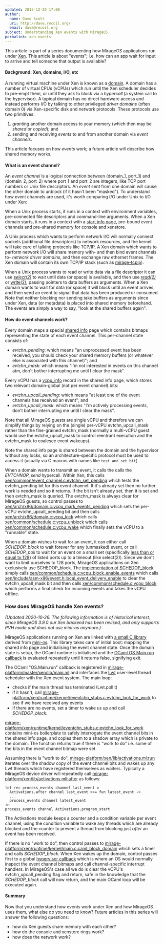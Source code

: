 ```yaml
---
updated: 2013-12-29 17:00
author:
  name: Dave Scott
  uri: http://dave.recoil.org/
  email: dave@recoil.org
subject: Understanding Xen events with MirageOS
permalink: xen-events
---
```


This article is part of a series documenting how MirageOS applications run under
[Xen](http://www.xenproject.org/). This article is about "events"; i.e. how
can an app wait for input to arrive and tell someone that output is available?

#### Background: Xen, domains, I/O, etc

A running virtual machine under Xen is known as a [domain](http://wiki.xen.org/wiki/Xen_Overview).
A domain has a number of virtual CPUs (vCPUs) which run until the Xen scheduler
decides to pre-empt them, or until they ask to block via a *hypercall* (a
system call to the hypervisor).  A typical domain has no direct hardware access
and instead performs I/O by talking to other privileged *driver domains* (often
domain 0) via Xen-specific disk and network protocols. These protocols use two
primitives:

 1. *granting* another domain access to your memory (which then
    may be *shared* or *copied*); and
 2. sending and receiving *events* to and from another domain via
    *event channels*.

This article focuses on how *events* work; a future article will describe how
shared memory works.

#### What is an event channel?

An *event channel* is a logical connection between (domain_1, port_1) and
(domain_2, port_2) where port_1 and port_2 are integers, like TCP port numbers
or Unix file descriptors. An *event* sent from one domain will cause the other
domain to unblock (if it hasn't been "masked").  To understand how event
channels are used, it's worth comparing I/O under Unix to I/O under Xen:

When a Unix process starts, it runs in a context with environment variables,
pre-connected file descriptors and command-line arguments. When a Xen domain
starts, it runs in a context with a
[start info page](https://github.com/mirage/mirage-platform/blob/v1.0.0/xen/lib/start_info.mli),
pre-bound event channels and pre-shared memory for console and xenstore.

A Unix process which wants to perform network I/O will normally connect sockets
(additional file descriptors) to network resources, and the kernel will take
care of talking protocols like TCP/IP. A Xen domain
which wants to perform network I/O will share memory with- and then bind event
channels to- *network driver domains*, and then exchange raw
ethernet frames. The Xen domain will contain its own TCP/IP stack
(such as [mirage-tcpip](https://github.com/mirage/mirage-tcpip)).

When a Unix process wants to read or write data via a file descriptor
it can use *[select(2)](http://linux.die.net/man/2/select)* to wait until data
(or space) is available, and then use
*[read(2)](http://linux.die.net/man/2/read)* or
[write(2)](http://linux.die.net/man/2/write), passing pointers to data buffers
as arguments. When a Xen domain wants to wait for data (or space) it will block
until an event arrives, and then send an event to signal that data has been
produced or consumed. Note that neither blocking nor sending take buffers as
arguments since under Xen, data (or metadata) is placed into shared memory
beforehand. The events are simply a way to say, "look at the shared buffers
again".

#### How do event channels work?

Every domain maps a special 
[shared info](https://github.com/mirage/xen/blob/1e143e2ae8be3ba86c2e931a1ee8d91efca08f89/xen/include/public/xen.h#L637)
page which contains bitmaps representing the state of each event channel. This
per-channel state consists of:

  * *evtchn_pending*: which means "an unprocessed event has been received, you should
    check your shared memory buffers (or whatever else is associated with this
    channel)"; and
  * *evtchn_mask*: which means "I'm not interested in events on this channel atm,
    don't bother interrupting me until I clear the mask".

Every vCPU has a
[vcpu_info](https://github.com/mirage/xen/blob/1e143e2ae8be3ba86c2e931a1ee8d91efca08f89/xen/include/public/xen.h#L588)
record in the shared info page, which stores two relevant domain-global (not
per event channel) bits:

 * *evtchn_upcall_pending*: which means "at least one of the event channels has received an event"; and
 * *evtchn_upcall_mask*: which means "I'm actively processing events, don't bother interrupting me until I clear the mask".

Note that all MirageOS guests are single vCPU and therefore we can simplify things
by relying on the (single) per-vCPU evtchn_upcall_mask rather than the fine-grained
evtchn_mask (normally a multi-vCPU guest would use the evtchn_upcall_mask to
control reentrant execution and the evtchn_mask to coalesce event wakeups).

Note the shared info page is shared between the domain and the hypervisor
without any locks, so an architecture-specific protocol must be used to access
it (usually via C macros with names like `test_and_set_bit`)

When a domain wants to transmit an event, it calls the
calls the *EVTCHNOP_send* hypercall. Within Xen, this calls
[xen/common/event_channel.c:evtchn_set_pending](https://github.com/mirage/xen/blob/1e143e2ae8be3ba86c2e931a1ee8d91efca08f89/xen/common/event_channel.c#L616)
which tests the evtchn_pending bit for this event channel. If it's already set then
no further work is needed and so it returns. If the bit isn't already set, then
it is set and then evtchn_mask is queried.
The evtchn_mask is always clear for
MirageOS guests, so control passes to
[xen/arch/x86/domain.c:vcpu_mark_events_pending](https://github.com/mirage/xen/blob/1e143e2ae8be3ba86c2e931a1ee8d91efca08f89/xen/arch/x86/domain.c#L2011)
which sets the per-vCPU evtchn_upcall_pending bit and then calls
[xen/arch/x86/domain.c:vcpu_kick](https://github.com/mirage/xen/blob/1e143e2ae8be3ba86c2e931a1ee8d91efca08f89/xen/arch/x86/domain.c#L1994) which calls
[xen/common/schedule.c:vcpu_unblock](https://github.com/mirage/xen/blob/1e143e2ae8be3ba86c2e931a1ee8d91efca08f89/xen/common/schedule.c#L386) which calls
[xen/common/schedule.c:vcpu_wake](https://github.com/mirage/xen/blob/1e143e2ae8be3ba86c2e931a1ee8d91efca08f89/xen/common/schedule.c#L363) which finally sets the vCPU to a "runnable" state.

When a domain wishes to wait for an event, it can either call *SCHEDOP_block*
to wait forever for any (unmasked) event, or call *SCHEDOP_poll* to wait for an
event on a small set
(specifically [less than or equal to 128](https://github.com/mirage/xen/blob/1e143e2ae8be3ba86c2e931a1ee8d91efca08f89/xen/common/schedule.c#L712))
 of listed ports up to a timeout (like select(2)). Since we don't want to limit
ourselves to 128 ports, MirageOS applications on Xen exclusively use SCHEDOP_block.
The 
[implementation of SCHEDOP_block](https://github.com/mirage/xen/blob/1e143e2ae8be3ba86c2e931a1ee8d91efca08f89/xen/common/schedule.c#L874)
simply calls
[xen/common/schedule.c:vcpu_block_enable_events](https://github.com/mirage/xen/blob/1e143e2ae8be3ba86c2e931a1ee8d91efca08f89/xen/common/schedule.c#L698)
which calls
[xen/include/asm-x86/event.h:local_event_delivery_enable](https://github.com/mirage/xen/blob/1e143e2ae8be3ba86c2e931a1ee8d91efca08f89/xen/include/asm-x86/event.h#L36)
to clear the evtchn_upcall_mask bit
and then calls
[xen/common/schedule.c:vcpu_block](https://github.com/mirage/xen/blob/1e143e2ae8be3ba86c2e931a1ee8d91efca08f89/xen/common/schedule.c#L680) which performs a final check for incoming events and takes the vCPU offline.

### How does MirageOS handle Xen events?

_(Updated 2020-10-26. The following information is of historical interest, since MirageOS 3.9.0 our Xen backend has been revised, and only supports PVH mode and does not use mini-os anymore.)_

MirageOS applications running on Xen are linked with
[a small C library](https://github.com/mirage/mirage-platform/tree/master/xen/runtime/kernel)
derived from
[mini-os](https://github.com/mirage/xen/tree/master/extras/mini-os). This library
takes care of initial boot: mapping the shared info page and initialising the
event channel state. Once the domain state is setup, the OCaml runtime is
initialised and the
[OCaml OS.Main.run callback](https://github.com/mirage/mirage-platform/blob/v1.0.0/xen/runtime/kernel/main.c#L47)
is evaluated repeatedly until it returns false, signifying exit.

The OCaml "OS.Main.run" callback is registered in
[mirage-platform/master/xen/lib/main.ml](https://github.com/mirage/mirage-platform/blob/v1.0.0/xen/lib/main.ml#L48) and interfaces the
[Lwt](http://ocsigen.org/lwt/) user-level thread scheduler with the Xen event system.
The main loop:

  * checks if the main thread has terminated (Lwt.poll t)
  * if it hasn't, call [mirage-platform/xen/runtime/kernel/eventchn_stubs.c:evtchn_look_for_work](https://github.com/mirage/mirage-platform/blob/v1.0.0/xen/runtime/kernel/eventchn_stubs.c#L33) to see if we have received any events
  * if there are no events, set a timer to wake us up and call *SCHEDOP_block*.

[mirage-platform/xen/runtime/kernel/eventchn_stubs.c:evtchn_look_for_work](https://github.com/mirage/mirage-platform/blob/v1.0.0/xen/runtime/kernel/eventchn_stubs.c#L33)
contains mini-os boilerplate to safely interrogate the event channel bits in the
shared info page, and copies them to a shadow array which is private to the domain.
The function returns true if there is "work to do" i.e. some of the bits in the
event channel bitmap were set.

Assuming there is "work to do",
[mirage-platform/xen/lib/activations.ml:run](https://github.com/mirage/mirage-platform/blob/v1.0.0/xen/runtime/kernel/eventchn_stubs.c#L33)
iterates over the shadow copy of the event channel bits and wakes up any Lwt
threads which have registered themselves as waiters. Typically a MirageOS device
driver will repeatedly call
[mirage-platform/xen/lib/activations.mli:after](https://github.com/mirage/mirage-platform/blob/v1.0.0/xen/lib/activations.mli#L22)
as follows:
```
let rec process_events channel last_event =
  Activations.after channel last_event >>= fun latest_event ->
  ...
  process_events channel latest_event
in
process_events channel Activations.program_start
```
The Activations module keeps a counter and a condition variable per event channel,
using the condition variable to wake any threads which are already blocked and the
counter to prevent a thread from blocking just *after* an event has been received.

If there is no "work to do", then control passes to
[mirage-platform/xen/runtime/kernel/main.c:caml_block_domain](https://github.com/mirage/mirage-platform/blob/v1.0.0/xen/runtime/kernel/main.c#L30)
which sets a timer and calls *SCHEDOP_block*. When Xen wakes up the domain, control
passes first to a global
[hypervisor callback](https://github.com/mirage/mirage-platform/blob/v1.0.0/xen/runtime/kernel/hypervisor.c#L33)
which is where an OS would normally inspect the event channel bitmaps and call
channel-specific interrupt handlers.
In MirageOS's case all we do is clear the vCPU's evtchn_upcall_pending flag and
return, safe in the knowledge that the *SCHEDOP_block* call will now return, and
the main OCaml loop will be executed again.

#### Summary

Now that you understand how events work under Xen and how MirageOS uses them,
what else do you need to know?
Future articles in this series will answer the following questions:

  * how do Xen guests share memory with each other?
  * how do the console and xenstore rings work?
  * how does the network work?

